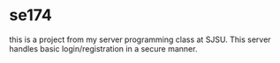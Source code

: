 # se174

this is a project from my server programming class at SJSU. This server handles basic login/registration in a secure manner.
